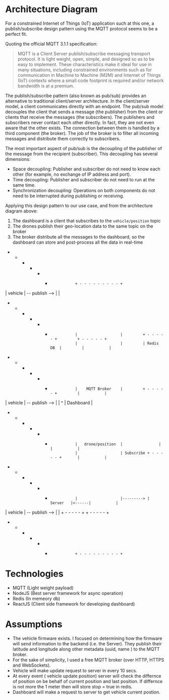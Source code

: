 # Architecture Diagram

For a constrained Internet of Things (IoT) application such at this one, a publish/subscribe design pattern using the MQTT protocol seems to be a perfect fit.

Quoting the official MQTT 3.1.1 specification:

> MQTT is a Client Server publish/subscribe messaging transport protocol. It is light weight, open, simple, and designed so as to be easy to implement. These characteristics make it ideal for use in many situations, including constrained environments such as for communication in Machine to Machine (M2M) and Internet of Things (IoT) contexts where a small code footprint is required and/or network bandwidth is at a premium.

The publish/subscribe pattern (also known as pub/sub) provides an alternative to traditional client/server architecture. In the client/server model, a client communicates directly with an endpoint. The pub/sub model decouples the client that sends a message (the publisher) from the client or clients that receive the messages (the subscribers). The publishers and subscribers never contact each other directly. In fact, they are not even aware that the other exists. The connection between them is handled by a third component (the broker). The job of the broker is to filter all incoming messages and distribute them correctly to subscribers.

The most important aspect of pub/sub is the decoupling of the publisher of the message from the recipient (subscriber). This decoupling has several dimensions:
- Space decoupling: Publisher and subscriber do not need to know each other (for example, no exchange of IP address and port).
- Time decoupling: Publisher and subscriber do not need to run at the same time.
- Synchronization decoupling: Operations on both components do not need to be interrupted during publishing or receiving.

Applying this design pattern to our use case, and from the architecture diagram above:
1. The dashboard is a client that subscribes to the `vehicle/position` topic
2. The drones publish their geo-location data to the same topic on the broker
3. The broker distribute all the messages to the dashboard, so the dashboard can store and post-process all the data in real-time


+ - - - - +                + - - - - - - - - - +        
| vehicle | -- publish --> |                   |       
+ - - - - +                |                   |         + - - - - - +         + - - - - - +
                           |                   |         | Redis DB  |         |           |
+ - - - - +                |    MQTT Broker    |         + - - - - - +         |           |
| vehicle | -- publish --> |                   |                ^              | Dashboard |
+ - - - - +                |   drone/position  |                |              |           |
                           |                   | Subscribe + - - - - - +       |           |
+ - - - - +                |                   |---------> |  Server   |<------|           |
| vehicle | -- publish --> |                   |           + - - - - - +       + - - - - - +
+ - - - - +                + - - - - - - - - - +


# Technologies 
- MQTT  (Light weight payload)
- NodeJS (Best server framework for async operation)
- Redis (In memeory db)
- ReactJS (Client side framework for developing dashboard)

# Assumptions
- The vehicle firmware exists. I focused on determining how the firmware will send information to the backend (i.e. the Server). They publish their latitude and longitude along other metadata (uuid, name ) to the MQTT broker.
- For the sake of simplicity, I used a free MQTT broker (over HTTP, HTTPS and WebSockets).
- Vehicle will make update request to server in every 10 secs.
- At every event ( vehicle update position) server will check the differnce of position on be behalf of current position and last position. If differnce is not more the 1 meter then will store stop = true in redis.
- Dashboard will make a request to server to get vehicle current postion. 

